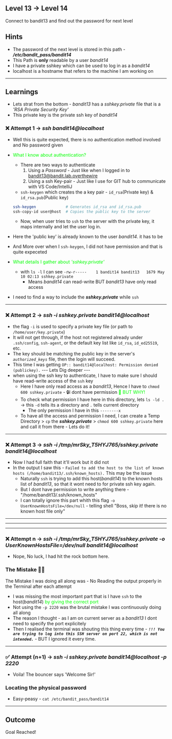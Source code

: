## Level 13 -> Level 14
Connect to bandit13 and find out the password for next level


**Hints**<br>
---
- The password of the next level is stored in this path - ***/etc/bandit_pass/bandit14*** 
- This Path is **only** readable by a user _bandit14_
- I have a private sshkey which can be used to log in as a _bandit14_
- localhost is a hostname that refers to the machine I am working on

---
**Learnings**<br>
---
- Lets strat from the bottom - _bandit13_ has a _sshkey.private_ file that is a _'RSA Private Security Key'_
- This private key is the private ssh key of _bandit14_
###  ❌ Attempt 1 -> ***ssh bandit14@localhost***
- Well this is quite expected, there is no authentication method involved and No password given
- <span style="color:lime">What I know about authentication?</span><br>
    + There are two ways to authenticate 
        1. Using a *Password* - Just like when I logged in to bandit13@bandit.lab.overthewire
        2. Using a ssh Key-pair - Just like I use for GIT hub to communicate with VS Code/IntelliJ
    + `ssh-keygen` which creates the a key pair -  `id_rsa`(Private key) & `id_rsa.pub`(Public key)

    ```sh
    ssh-keygen             # Generates id_rsa and id_rsa.pub
    ssh-copy-id user@host  # Copies the public key to the server
    ```
    + Now, when user tries to `ssh` to the server with the private key, it maps internally and let the user log in.
- Here the 'public key' is already known to the user _bandit14_. it has to be
- And More over when I `ssh-keygen`, I did not have permission and that is quite expeceted
- <span style="color:lime">What details I gather about <I>'sshkey.private'</I></span><br>
    + with `ls -l` I can see `-rw-r-----    1 bandit14 bandit13   1679 May 10 02:13 sshkey.private`
        * Means _bandit14_ can read-write BUT _bandit13_ have only read access
- I need to find a way to include the **_sshkey.private_** while `ssh`
---
###  ❌ Attempt 2 -> ***ssh -i sshkey.private bandit14@localhost***
- the flag `-i` is used to specify a private key file (or path to `/home/user/key.private`) 
- It will not get through, if the host not registered already under `.ssh/config`, `ssh-agent`, or the default key list like `id_rsa`, `id_ed25519`, etc.
- The key should be matching the public key in the server's _`authorized_keys`_ file, then the login will succeed.
- This time I was getting `OP:: bandit14@localhost: Permission denied (publickey).`
--- Lets Dig deeper --- 
- when using the ssh key to authenticate, I have to make sure I should have read-write access of the `ssh` key 
    * Here I have only read access as a _bandit13_, Hence I have to `chmod 600 sshkey.private` - 🔒I dont have permission
    <span style="color:lime">🤔 BUT WHY!</span><br>
    * To check what permission I have here in this directory, lets `ls -ld .` -> this `-d` tells its a directory and `.` tells current directory
        - The only permission I have in this `--------x`
    * To have all the access and permission I need, I can create a Temp Directory > `cp` the **_sshkey.private_** > `chmod 600 sshkey.private` here and call it from there - Lets do it!
---
###  ❌ Attempt 3 -> ***ssh -i /tmp/mrSky_T5HYJ765/sshkey.private bandit14@localhost***   
- Now I had full faith that it'll work but it did not
- In the output I saw this - `Failed to add the host to the list of known hosts (/home/bandit13/.ssh/known_hosts).` This may be the issue
    + Naturally `ssh` is trying to add this host(_bandit14_) to the known hosts list of _bandit13_, so that it wont need to for private ssh key again.
    + But I dont have permission to write anything there - "/home/bandit13/.ssh/known_hosts"
    + I can totally ignore this part whith this flag `-o UserKnownHostsFile=/dev/null` - telling shell "Boss, skip it! there is no known host file only"
---
---
---
###  ❌ Attempt n -> ***ssh -i /tmp/mrSky_T5HYJ765/sshkey.private -o UserKnownHostsFile=/dev/null bandit14@localhost***   
- Nope, No luck, I had hit the rock bottom here.

### The Mistake 🤦‍♂️
The Mistake I was doing all along was - No Reading the output properly in the Terminal after each attempt
- I was missing the most important part that is I have `ssh` to the host(_bandit14_) <span style="color:lime">by giving the correct  port</span>
- Not using the `-p 2220` was the brutal mistake I was continuously doing all along
- The reason I thought - as I am on current server as a _bandit13_ I dont need to specify the port explicitely
- Then I realised the terminal was shouting this thing every time - **_`!!! You are trying to log into this SSH server on port 22, which is not intended.`_** - BUT I ignored it every time.
--- 
###  ✅ Attempt (n+1) -> ***ssh -i sshkey.private bandit14@localhost -p 2220***
- Voila! The bouncer says 'Welcome Sir!'

### Locating the physical password
- Easy-peasy - `cat /etc/bandit_pass/bandit14`

---
**Outcome**<br>
---
Goal Reached! <!-- Password to next level:: `MU4VWeTyJk8ROof1qqmcBPaLh7lDCPvS` -->